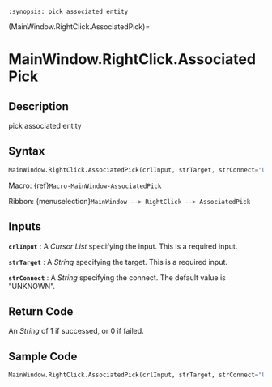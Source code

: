```{module} MainWindow.RightClick.AssociatedPick()
:synopsis: pick associated entity
```

(MainWindow.RightClick.AssociatedPick)=

# MainWindow.RightClick.AssociatedPick

## Description

pick associated entity

## Syntax

```python
MainWindow.RightClick.AssociatedPick(crlInput, strTarget, strConnect="UNKNOWN")
```

Macro: {ref}`Macro-MainWindow-AssociatedPick`

Ribbon: {menuselection}`MainWindow --> RightClick --> AssociatedPick`

## Inputs

**`crlInput`**
: A _Cursor List_ specifying the input. This is a required input.

**`strTarget`**
: A _String_ specifying the target. This is a required input.

**`strConnect`**
: A _String_ specifying the connect. The default value is "UNKNOWN".

## Return Code

An _String_ of 1 if successed, or 0 if failed.

## Sample Code

```python
MainWindow.RightClick.AssociatedPick(crlInput, strTarget, strConnect="UNKNOWN")
```
